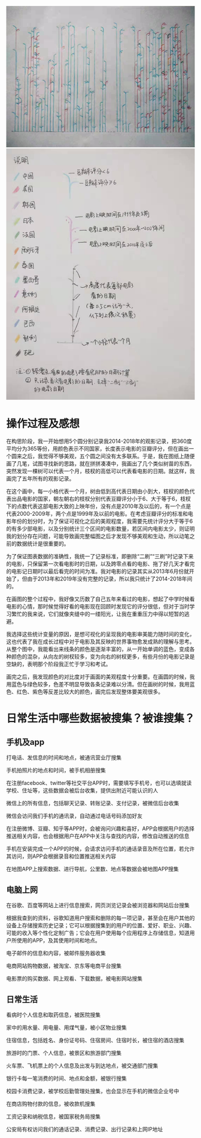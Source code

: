 ![image](https://github.com/wangsihan98/week-two-homework/blob/master/picture1.jpg)
![image](https://github.com/wangsihan98/week-two-homework/blob/master/picture2.jpg)
# 操作过程及感想

在构思阶段，我一开始想用5个圆分别记录我2014-2018年的观影记录，把360度平均分为365等份，用颜色表示不同国家，长度表示电影的豆瓣评分，但在画出一个圆来之后，我觉得不够美观，五个圆之间没有太多联系。于是，我在图纸上随便画了几笔，试图寻找新的思路，就在拼拼凑凑中，我画出了几个类似树苗的东西，突然发现一棵树可以代表一个月，枝杈的高低可以代表看电影的日期。就这样，我画完了五年所有的观影记录。

在这个画中，每一小格代表一个月，树由低到高代表日期由小到大，枝杈的颜色代表出品电影的国家，朝左朝右的枝杈分别代表豆瓣评分小于6、大于等于6，枝杈下的点数代表这部电影大致的上映年份，没有点是2010年及以后的，有一个点是代表2000-2009年，两个点是1999年及以前的电影。在考虑豆瓣评分的标准和电影年份的划分时，为了保证可视化之后的美观程度，我需要先统计评分大于等于6的有多少部电影，以及分别统计三个区间的电影数量，若区间内电影太少，则证明我的划分存在问题，可能导致画完整幅图之后才发现不够美观和生动，所以动笔之前的数据统计是很重要的。

为了保证图表数据的准确性，我统一了记录标准，即删除“二刷”“三刷”时记录下来的电影，只保留第一次看电影时的日期，以及跨零点看的电影、拖了好几天才看完的电影记日期时以最后看完的时间为准。我对电影的记录其实从2013年6月份就开始了，但由于2013年和2019年没有完整的记录，所以我只统计了2014-2018年间的。

在画图的整个过程中，我好像又历数了自己五年来看过的电影，想起了中学时候看电影的心情，那时候觉得好看的电影现在回顾时发现它的评分很低，但对于当时学习繁忙的我来说，它们就像夹缝中的一缕阳光，让我在重重压力中得以短暂的逃避。

我选择这些统计变量的原因，是想可视化的呈现我的电影审美能力随时间的变化，这也代表了我在成长过程中对于电影及其反映的世界事物愈发成熟的理解与思考。从整个图中，我能看出来线条的颜色是逐渐丰富的，从一开始单调的蓝色，变成各种颜色的混杂，从向左的树杈较多，变为向右的树杈更多，有些月份的电影记录是空缺的，表明那个阶段我正忙于学习和考试。

画完之后，我发现颜色的对比度对于画面的美观程度十分重要。在画圆的时候，我用蓝色与绿色较多，色差不明显导致各条记录难以分清。但在画树的时候，我用蓝色、红色、紫色等反差比较大的颜色，画完后发现整体要美观很多。


# 日常生活中哪些数据被搜集？被谁搜集？

## 手机及app

打电话、发信息的时间和地点，被通讯营业厅搜集

手机拍照片的地点和时间，被手机相册搜集

在注册facebook、twitter等社交平台APP时，需要填写手机号，也可以选填就读学校、住址等，这些数据会被后台收集，提供出附近可能认识的人

微信上的所有信息，包括聊天记录、转账记录、支付记录，被微信后台收集

微信会访问我们手机的通讯录，自动通过电话号码添加好友

在注册微博、豆瓣、知乎等APP时，会被询问兴趣和喜好，APP会根据用户的选择推送相关内容，也会根据用户在APP中关注与查找的内容，修改自动推送的信息

手机在安装完成一个APP的时候，会请求访问手机的通话录音及所在位置，若允许其访问，则APP会根据录音和位置推送相关内容

在地图APP上搜索数据、进行导航，公里数、地点等数据会被地图APP搜集

## 电脑上网

在谷歌、百度等网站上进行信息搜索，网页浏览记录会被浏览器和网站后台搜集

根据我查到的资料，谷歌知道用户搜索和删除的每一项记录，甚至会在用户其他的设备上存储搜索历史记录；它可以根据搜集到的用户的位置、爱好、职业、兴趣、可能的收入等个性化定制广告；它会在用户使用每个应用程序上存储信息，知道用户所使用的APP，及其使用时间和地点。

电子邮件的信息和内容，被邮件服务器收集

电商网站购物数据，被淘宝、京东等电商平台搜集

电影票的购买数据、网上观看、下载数据，被电影网站搜集

## 日常生活

看病时个人信息和取药信息，被医院搜集

家中的用水量、用电量、用煤气量，被小区物业搜集

住宿信息，包括姓名、身份证号码、住宿房间、住宿时长，被住宿的酒店搜集

旅游时的门票、个人信息，被景区和旅游部门搜集

火车票、飞机票上的个人信息及出发与到达地点，被交通部门搜集

银行卡每一笔消费的时间、地点和金额，被银行搜集

校园卡消费记录，被学校后勤管理处搜集，也会显示在手机的微信企业号中

在商店购物付款的信息，被收款机搜集

工资记录和纳税信息，被国家税务局搜集

公安局有权访问我们的通话记录、消费记录、出行记录和上网IP地址
